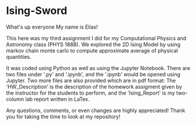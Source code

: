# Ising-Sword

What's up everyone My name is Elias!

This here was my third assignment I did for my Computational Physics and Astronomy class (PHYS 188B). We explored the 2D Ising Model by using markov chain monte carlo to compute approximate average of physical quantities.

It was coded using Python as well as using the Jupyter Notebook. There are two files under '.py' and '.ipynb', and the '.ipynb' would be opened using Jupyter. Two more files are also provided which are in pdf format: The 'HW_Description' is the description of the homework assigment given by the instructor for the students to perform, and the 'Ising_Report' is my two-column lab report written in LaTex.

Any questions, comments, or even changes are highly appreciated! Thank you for taking the time to look at my repository!


